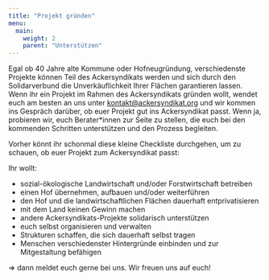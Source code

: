 ```yaml
---
title: "Projekt gründen"
menu:
  main:
    weight: 2
    parent: "Unterstützen"
---
```


Egal ob 40 Jahre alte Kommune oder Hofneugründung, verschiedenste Projekte können Teil des Ackersyndikats werden und sich durch den Solidarverbund die Unverkäuflichkeit Ihrer Flächen garantieren lassen. 
Wenn ihr ein Projekt im Rahmen des Ackersyndikats gründen wollt, wendet euch am besten an uns unter kontakt@ackersyndikat.org und wir kommen ins Gespräch darüber, ob euer Projekt gut ins Ackersyndikat passt. Wenn ja, probieren wir, euch Berater*innen zur Seite zu stellen, die euch bei den kommenden Schritten unterstützen und den Prozess begleiten.

Vorher könnt ihr schonmal diese kleine Checkliste durchgehen, um zu schauen, ob euer Projekt zum Ackersyndikat passt:

Ihr wollt: 
- sozial-ökologische Landwirtschaft und/oder Forstwirtschaft betreiben
- einen Hof übernehmen, aufbauen und/oder weiterführen
- den Hof und die landwirtschaftlichen Flächen dauerhaft entprivatisieren
- mit dem Land keinen Gewinn machen
- andere Ackersyndikats-Projekte solidarisch unterstützen
- euch selbst organisieren und verwalten
- Strukturen schaffen, die sich dauerhaft selbst tragen
- Menschen verschiedenster Hintergründe einbinden und zur Mitgestaltung befähigen

⇒ dann meldet euch gerne bei uns. Wir freuen uns auf euch!